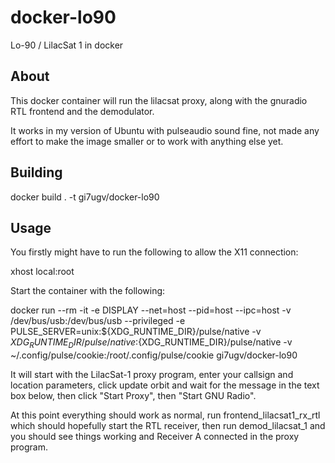 # docker-lo90
Lo-90 / LilacSat 1 in docker

## About

This docker container will run the lilacsat proxy, along with the gnuradio RTL frontend and the demodulator.

It works in my version of Ubuntu with pulseaudio sound fine, not made any effort to make the image smaller or to work with anything else yet.

## Building 

docker build . -t gi7ugv/docker-lo90

## Usage

You firstly might have to run the following to allow the X11 connection:

xhost local:root

Start the container with the following: 

docker run --rm -it -e DISPLAY --net=host --pid=host --ipc=host -v /dev/bus/usb:/dev/bus/usb --privileged -e PULSE_SERVER=unix:${XDG_RUNTIME_DIR}/pulse/native -v ${XDG_RUNTIME_DIR}/pulse/native:${XDG_RUNTIME_DIR}/pulse/native -v ~/.config/pulse/cookie:/root/.config/pulse/cookie gi7ugv/docker-lo90

It will start with the LilacSat-1 proxy program, enter your callsign and location parameters, click update orbit and wait for the message in the text box below, then click "Start Proxy", then "Start GNU Radio". 

At this point everything should work as normal, run frontend_lilacsat1_rx_rtl which should hopefully start the RTL receiver, then run demod_lilacsat_1 and you should see things working and Receiver A connected in the proxy program.
